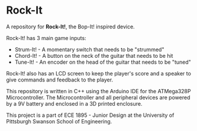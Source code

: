 # Rock-It
A repository for **Rock-It!**, the Bop-It! inspired device.

Rock-It! has 3 main game inputs:
- Strum-It! - A momentary switch that needs to be "strummed"
- Chord-It! - A button on the neck of the guitar that needs to be hit
- Tune-It! - An encoder on the head of the guitar that needs to be "tuned"

Rock-It! also has an LCD screen to keep the player's score and a speaker to give commands and feedback to the player.

This repository is written in C++ using the Arduino IDE for the ATMega328P Microcontroller. The Microcontroller and all peripheral devices are powered by a 9V battery and enclosed in a 3D printed enclosure.

This project is a part of ECE 1895 - Junior Design at the University of Pittsburgh Swanson School of Engineering.
